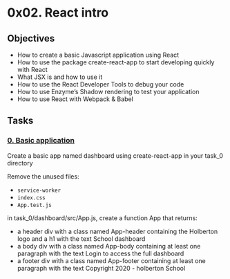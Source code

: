 # 0x02. React intro

## Objectives

  -  How to create a basic Javascript application using React
  -  How to use the package create-react-app to start developing quickly with React
  -  What JSX is and how to use it
  -  How to use the React Developer Tools to debug your code
  -  How to use Enzyme’s Shadow rendering to test your application
  -  How to use React with Webpack & Babel

## Tasks
### [0. Basic application](./task_0)
Create a basic app named dashboard using create-react-app in your task_0 directory

Remove the unused files:

   - `service-worker`
   - `index.css`
   - `App.test.js`

in task_0/dashboard/src/App.js, create a function App that returns:

   - a header div with a class named App-header containing the Holberton logo and a h1 with the text School dashboard
   - a body div with a class named App-body containing at least one paragraph with the text Login to access the full dashboard
   - a footer div with a class named App-footer containing at least one paragraph with the text Copyright 2020 - holberton School

